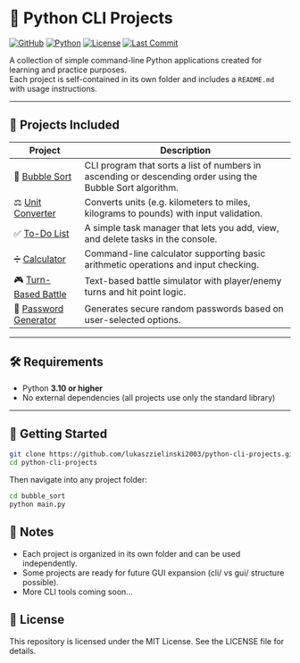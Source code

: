 # 🐍 Python CLI Projects

[![GitHub](https://img.shields.io/badge/GitHub-@lukaszzielinski2003-black?logo=github)](https://github.com/lukaszzielinski2003)
[![Python](https://img.shields.io/badge/python-3.10%2B-blue)](https://www.python.org/)
[![License](https://img.shields.io/badge/license-MIT-green)](./LICENSE)
[![Last Commit](https://img.shields.io/github/last-commit/lukaszzielinski2003/python-cli-projects)](https://github.com/lukaszzielinski2003/python-cli-projects/commits/master)

A collection of simple command-line Python applications created for learning and practice purposes.  
Each project is self-contained in its own folder and includes a `README.md` with usage instructions.

---

## 📂 Projects Included

| Project                                       | Description                                                                                                |
| --------------------------------------------- | ---------------------------------------------------------------------------------------------------------- |
| 🧮 [Bubble Sort](./bubble_sort)               | CLI program that sorts a list of numbers in ascending or descending order using the Bubble Sort algorithm. |
| ⚖️ [Unit Converter](./unit_converter)         | Converts units (e.g. kilometers to miles, kilograms to pounds) with input validation.                      |
| ✅ [To-Do List](./to_do_list)                 | A simple task manager that lets you add, view, and delete tasks in the console.                            |
| ➗ [Calculator](./calculator)                 | Command-line calculator supporting basic arithmetic operations and input checking.                         |
| 🎮 [Turn-Based Battle](./turn_based_battle)   | Text-based battle simulator with player/enemy turns and hit point logic.                                   |
| 🔐 [Password Generator](./password_generator) | Generates secure random passwords based on user-selected options.                                          |

---

## 🛠 Requirements

- Python **3.10 or higher**
- No external dependencies (all projects use only the standard library)

---

## 🚀 Getting Started

```bash
git clone https://github.com/lukaszzielinski2003/python-cli-projects.git
cd python-cli-projects
```

Then navigate into any project folder:

```bash
cd bubble_sort
python main.py
```

## 📌 Notes

- Each project is organized in its own folder and can be used independently.
- Some projects are ready for future GUI expansion (cli/ vs gui/ structure possible).
- More CLI tools coming soon...

## 🧾 License

This repository is licensed under the MIT License. See the LICENSE file for details.
